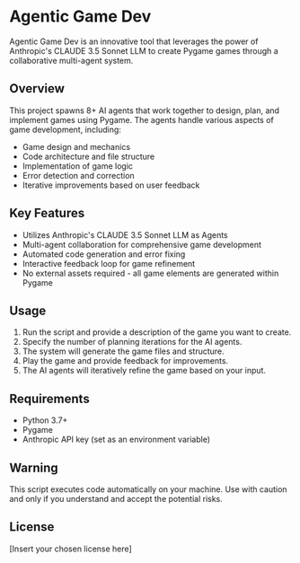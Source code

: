 # Agentic Game Dev

Agentic Game Dev is an innovative tool that leverages the power of Anthropic's CLAUDE 3.5 Sonnet LLM to create Pygame games through a collaborative multi-agent system.

## Overview

This project spawns 8+ AI agents that work together to design, plan, and implement games using Pygame. The agents handle various aspects of game development, including:

- Game design and mechanics
- Code architecture and file structure
- Implementation of game logic
- Error detection and correction
- Iterative improvements based on user feedback

## Key Features

- Utilizes Anthropic's CLAUDE 3.5 Sonnet LLM as Agents
- Multi-agent collaboration for comprehensive game development
- Automated code generation and error fixing
- Interactive feedback loop for game refinement
- No external assets required - all game elements are generated within Pygame

## Usage

1. Run the script and provide a description of the game you want to create.
2. Specify the number of planning iterations for the AI agents.
3. The system will generate the game files and structure.
4. Play the game and provide feedback for improvements.
5. The AI agents will iteratively refine the game based on your input.

## Requirements

- Python 3.7+
- Pygame
- Anthropic API key (set as an environment variable)

## Warning

This script executes code automatically on your machine. Use with caution and only if you understand and accept the potential risks.

## License

[Insert your chosen license here]
